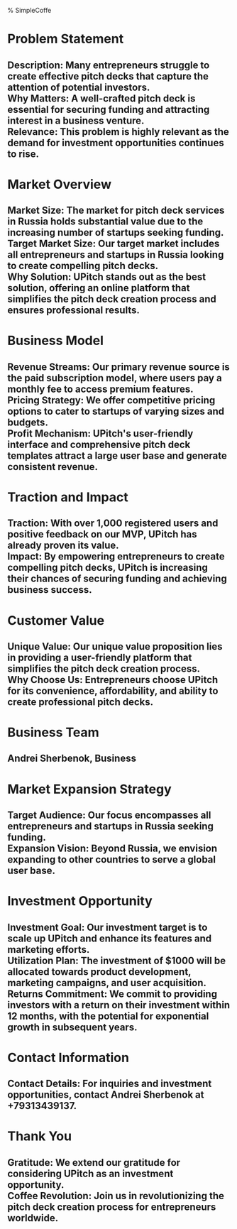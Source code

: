 % SimpleCoffe   
# Problem Statement   
Description: Many entrepreneurs struggle to create effective pitch decks that capture the attention of potential investors.   
Why Matters: A well-crafted pitch deck is essential for securing funding and attracting interest in a business venture.   
Relevance: This problem is highly relevant as the demand for investment opportunities continues to rise.   
---    

# Market Overview   
Market Size: The market for pitch deck services in Russia holds substantial value due to the increasing number of startups seeking funding.   
Target Market Size: Our target market includes all entrepreneurs and startups in Russia looking to create compelling pitch decks.   
Why Solution: UPitch stands out as the best solution, offering an online platform that simplifies the pitch deck creation process and ensures professional results.   
---    

# Business Model   
Revenue Streams: Our primary revenue source is the paid subscription model, where users pay a monthly fee to access premium features.   
Pricing Strategy: We offer competitive pricing options to cater to startups of varying sizes and budgets.   
Profit Mechanism: UPitch's user-friendly interface and comprehensive pitch deck templates attract a large user base and generate consistent revenue.   
---    

# Traction and Impact   
Traction: With over 1,000 registered users and positive feedback on our MVP, UPitch has already proven its value.   
Impact: By empowering entrepreneurs to create compelling pitch decks, UPitch is increasing their chances of securing funding and achieving business success.   
---    

# Customer Value   
Unique Value: Our unique value proposition lies in providing a user-friendly platform that simplifies the pitch deck creation process.   
Why Choose Us: Entrepreneurs choose UPitch for its convenience, affordability, and ability to create professional pitch decks.   
---    

# Business Team   
Andrei Sherbenok, Business   
---    

# Market Expansion Strategy   
Target Audience: Our focus encompasses all entrepreneurs and startups in Russia seeking funding.   
Expansion Vision: Beyond Russia, we envision expanding to other countries to serve a global user base.   
---    

# Investment Opportunity   
Investment Goal: Our investment target is to scale up UPitch and enhance its features and marketing efforts.   
Utilization Plan: The investment of $1000 will be allocated towards product development, marketing campaigns, and user acquisition.   
Returns Commitment: We commit to providing investors with a return on their investment within 12 months, with the potential for exponential growth in subsequent years.   
---    

# Contact Information   
Contact Details: For inquiries and investment opportunities, contact Andrei Sherbenok at +79313439137.   
---    

# Thank You   
Gratitude: We extend our gratitude for considering UPitch as an investment opportunity.   
Coffee Revolution: Join us in revolutionizing the pitch deck creation process for entrepreneurs worldwide.   
---    

